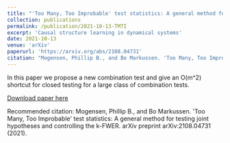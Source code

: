 ```yaml
---
title: "'Too Many, Too Improbable' test statistics: A general method for testing joint hypotheses and controlling the k-FWER"
collection: publications
permalink: /publication/2021-10-13-TMTI
excerpt: 'Causal structure learning in dynamical systems'
date: 2021-10-13
venue: 'arXiv'
paperurl: 'https://arxiv.org/abs/2108.04731'
citation: "Mogensen, Phillip B., and Bo Markussen. 'Too Many, Too Improbable' test statistics: A general method for testing joint hypotheses and controlling the k-FWER. arXiv preprint arXiv:2108.04731 (2021)."
---
```

In this paper we propose a new combination test and give an O(m^2) shortcut for closed testing for a large class of combination tests.

[Download paper here](https://arxiv.org/pdf/2108.04731.pdf)

Recommended citation: Mogensen, Phillip B., and Bo Markussen. 'Too Many, Too Improbable' test statistics: A general method for testing joint hypotheses and controlling the k-FWER. arXiv preprint arXiv:2108.04731 (2021).